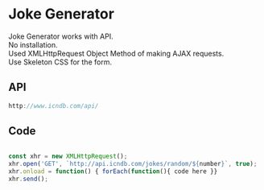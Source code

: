 # Joke Generator

Joke Generator works with API.  
No installation.  
Used XMLHttpRequest Object Method of making AJAX requests.   
Use Skeleton CSS for the form.

## API


```javascript
http://www.icndb.com/api/
```

## Code

```javascript

const xhr = new XMLHttpRequest();
xhr.open('GET', `http://api.icndb.com/jokes/random/${number}`, true);
xhr.onload = function() { forEach(function(){ code here }}
xhr.send();

```

